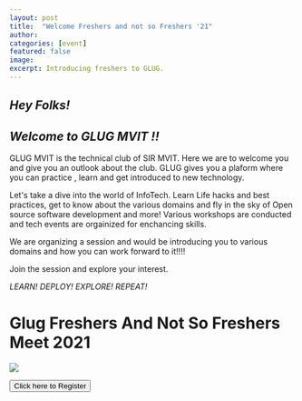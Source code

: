 ```yaml
---
layout: post
title:  "Welcome Freshers and not so Freshers '21"
author: 
categories: [event]
featured: false
image: 
excerpt: Introducing freshers to GLUG.
---
```


## _**Hey Folks!**_

## _*Welcome to GLUG MVIT !!*_

GLUG MVIT is the technical club of SIR MVIT. Here we are to welcome you and give you an outlook about the club. GLUG gives you a plaform where you can practice , learn and get introduced to new technology. 

Let's take a dive into the world of InfoTech. Learn Life hacks and best practices, get to know about the various domains and fly in the sky of Open source software development  and more! Various workshops are conducted and tech events are orgainized for enchancing skills. 

We are organizing a session and would be introducing you to various domains and how you can work forward to it!!!!


Join the session and explore your interest.

*LEARN! DEPLOY! EXPLORE! REPEAT!*














# Glug Freshers And Not So Freshers Meet 2021


![](https://user-images.githubusercontent.com/65019686/119783403-ca43d580-beea-11eb-83dc-4777e9f3135a.jpg)


<button type="button" class="btn btn-success" onclick="window.location.href = 'http://bit.ly/glugSession';" style="cursor:pointer;">Click here to Register</button>
